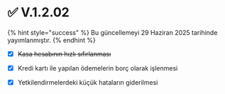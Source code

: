 # ✅ V.1.2.02

{% hint style="success" %}
Bu güncellemeyi 29 Haziran 2025 tarihinde yayımlanmıştır.
{% endhint %}

* [x] ~~Kasa hesabının hızlı sıfırlanması~~
* [x] Kredi kartı ile yapılan ödemelerin borç olarak işlenmesi
* [x] Yetkilendirmelerdeki küçük hataların giderilmesi

